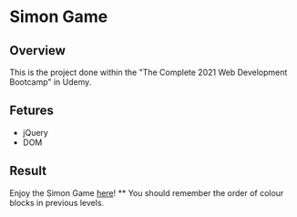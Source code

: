 # Simon Game

## Overview

This is the project done within the "The Complete 2021 Web Development Bootcamp" in Udemy.

## Fetures

- jQuery
- DOM

## Result

Enjoy the Simon Game <a href="https://aanmeba.github.io/udemy-simon-game/" target="_blank">here</a>!
\*\* You should remember the order of colour blocks in previous levels.
